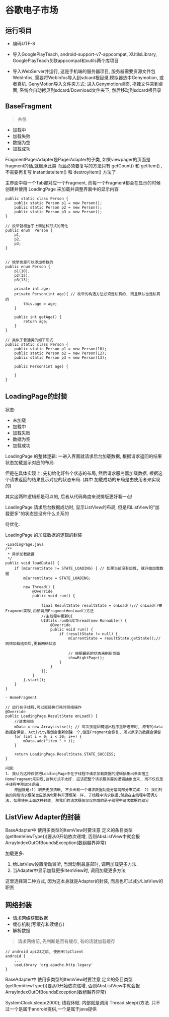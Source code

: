 # 谷歌电子市场

## 运行项目

- 编码UTF-8

- 导入GooglePlayTeach, android-support-v7-appcompat, XUtilsLibrary, GooglePlayTeach关联appcompat和xutils两个库项目

- 导入WebServer并运行, 这是手机端的服务器项目, 服务器需要资源文件包WebInfos, 需要将WebInfos导入到sdcard根目录,模拟器选中Genymotion, 或者真机. GenyMotion导入文件夹方式: 进入Genymotion桌面, 拖拽文件夹到桌面, 系统会自动拷贝到sdcard/Download文件夹下, 然后移动到sdcard根目录 

## BaseFragment

> 共性

- 加载中
- 加载失败
- 数据为空
- 加载成功

FragmentPagerAdapter是PagerAdapter的子类, 如果viewpager的页面是fragment的话,就继承此类
而且必须要复写的方法只有 getCount() 和 getItem() , 不需要再复写 instantiateItem() 和 destroyItem() 方法了


主界面中每一个Tab都对应一个Fragment, 而每一个Fragment都会在显示的时候创建并使用 LoadingPage 来加载并调整界面中的显示内容


    public static class Person {
        public static Person p1 = new Person();
        public static Person p2 = new Person();
        public static Person p3 = new Person();
    }

	// 枚举就相当于上面这种形式的简化
    public enum  Person {
        p1,
        p2,
        p3;
    }


	// 枚举也是可以添加参数的
    public enum Person {
        p1(10),
        p2(12),
        p3(13);

        private int age;
        private Person(int age){ // 枚举的构造方法必须是私有的, 而且默认也是私有的
            this.age = age;
        }

        public int getAge() {
            return age;
        }
    }
	
	// 类似于普通类的如下形式
    public static class Person {
        public static Person p1 = new Person(10);
        public static Person p2 = new Person(12);
        public static Person p3 = new Person(13);

        public Person(int age) {

        }
    }


## LoadingPage的封装

状态:

- 未加载
- 加载中 
- 加载失败 
- 数据为空 
- 加载成功

LoadingPage 的整体逻辑: 一进入界面就请求后台加载数据, 根据请求返回的结果状态加载显示对应的布局.

但是在具体实现上: 先初始化好各个状态的布局, 然后请求服务器加载数据, 根据这个请求返回的结果显示对应的状态布局. (其中 加载成功的布局是由使用者来实现的)

其实这两种逻辑都是可以的, 后者从代码角度来说排版更好看一点!

LoadingPage 请求后台数据成功时, 显示ListView的布局, 但是和ListView的"加载更多"的状态是没有什么关系的


待优化:

 LoadingPage 的加载数据的逻辑的封装

   
	-LoadingPage.java
	/**
     * 异步加载数据
     */
    public void loadData() {
        if (mCurrentState != STATE_LOADING) { // 如果当前没有加载, 就开始加载数据
            mCurrentState = STATE_LOADING;

            new Thread() {
                @Override
                public void run() {

                    final ResultState resultState = onLoad();// onLoad()被Fragment实现,内部调用Fragment#onLoad()方法
                    //主线程中更新UI
                    UIUtils.runOnUIThread(new Runnable() {
                        @Override
                        public void run() {
                            if (resultState != null) {
                                mCurrentState = resultState.getState();// 网络加载结束后,更新网络状态

                                // 根据最新的状态来刷新页面
                                showRightPage();
                            }
                        }
                    });
                }
            }.start();
        }
    }

	- HomeFragment
	
	// 运行在子线程,可以直接执行耗时网络操作
    @Override
    public LoadingPage.ResultState onLoad() {
        //请求网络
        mData = new ArrayList<>(); // 每次按返回键退出程序重新进来时, 原有的data数据会保留, Activity虽然会重新创建一个,但是Fragment会恢复, 所以原来的数据会保留
        for (int i = 0; i < 30; i++) {
            mData.add("item " + i);
        }

        return LoadingPage.ResultState.STATE_SUCCESS;
    }

	问题:
	1. 我认为这种仅仅把LoadingPage中在子线程中请求加载数据的逻辑抽象出来由宿主HomeFragment来实现,这种方式不太好. 应该把整个请求服务器的逻辑抽象出来, 而不仅仅是子线程中那部分逻辑. 
		原因就是:1) 职责更加清晰, 不会出现一个请求数据功能分层两部分来完成. 2) 我们封装的网络请求框架也应该类似那种开源框架一样, 子线程中请求数据,然后在主线程中回调方法. 如果使用上面这种封装, 那我们的请求框架仅仅完成的是子线程中请求数据的部分




## ListView Adapter的封装
BaseAdapter中 使用多类型的ItemView时要注意 定义的条目类型(getItemViewType())要从0开始依次递增, 否则AbsListView中就会报ArrayIndexOutOfBoundsException(数组越界异常)

加载更多:
1) 给ListView设置滑动监听, 当滑动到最底部时, 调用加载更多方法.
2) 当Adapter中显示加载更多ItemView时, 调用加载更多方法

这里选择第二种方式, 因为这本身就是Adapter的封装, 而且也可以减少ListView的职责


## 网络封装

- 请求网络获取数据
- 缓存机制(写缓存和读缓存)
- 解析数据

> 请求网络前, 先判断是否有缓存, 有的话就加载缓存


	// android api23之后, 使用HttpClient
	android {
	    ...
	    useLibrary 'org.apache.http.legacy'
	}



BaseAdapter中 使用多类型的ItemView时要注意 定义的条目类型(getItemViewType())要从0开始依次递增, 否则AbsListView中就会报ArrayIndexOutOfBoundsException(数组越界异常)


 SystemClock.sleep(2000); 线程休眠. 内部就是调用 Thread.sleep()方法. 只不过一个是属于android提供,一个是属于java提供
